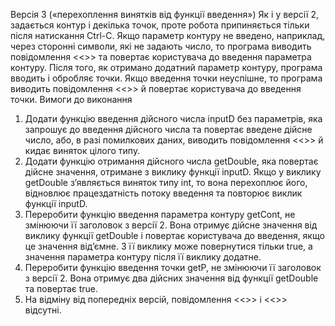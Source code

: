 Версія 3 («перехоплення винятків від функції введення»)
Як і у версії 2, задається контур і декілька точок, проте робота припиняється тільки після натискання Ctrl-C. Якщо параметр контуру не введено, наприклад, через сторонні символи, які не задають число, то програма виводить повідомлення <<<WRONG DATA>>> та повертає користувача до введення параметра контуру.
Після того, як отримано додатний параметр контуру, програма вводить і обробляє точки.
Якщо введення точки неуспішне, то програма виводить повідомлення <<<WRONG DATA>>> й повертає користувача до введення точки.
Вимоги до виконання
1. Додати функцію введення дійсного числа inputD без параметрів, яка запрошує до введення дійсного числа та повертає введене дійсне число, або, в разі помилкових даних, виводить повідомлення <<<WRONG DATA>>> й кидає виняток цілого типу.
2. Додати функцію отримання дійсного числа getDouble, яка повертає дійсне значення, отримане з виклику функції inputD. Якщо у виклику getDouble з’являється виняток типу int, то вона перехоплює його, відновлює працездатність потоку введення та повторює виклик функції inputD.
3. Переробити функцію введення параметра контуру getCont, не змінюючи її заголовок з версії 2. Вона отримує дійсне значення від виклику функції getDouble і повертає користувача до введення, якщо це значення від’ємне. З її виклику може повернутися тільки true, а значення параметра контуру після її виклику додатне.
4. Переробити функцію введення точки getP, не змінюючи її заголовок з версії 2. Вона отримує два дійсних значення від функції getDouble та повертає true.
5. На відміну від попередніх версій, повідомлення <<<CONTOUR IS ABSENT>>> і <<<END OF WORK>>> відсутні.
